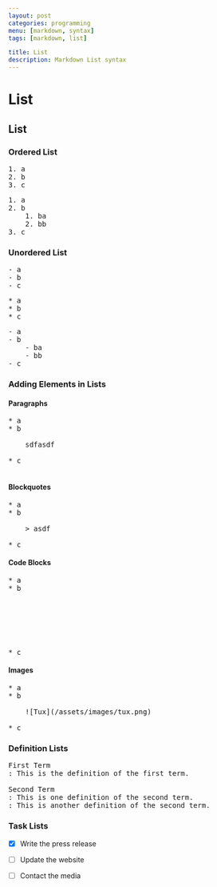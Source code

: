 ```yaml
---
layout: post
categories: programming
menu: [markdown, syntax]
tags: [markdown, list]

title: List
description: Markdown List syntax
---
```


# List

## List

### Ordered List

<pre>
1. a
2. b
3. c
</pre>

<pre>
1. a
2. b
    1. ba
    2. bb
3. c
</pre>

### Unordered List

<pre>
- a
- b
- c
</pre>

<pre>
* a
* b
* c
</pre>

<pre>
- a
- b
    - ba
    - bb
- c
</pre>

### Adding Elements in Lists

#### Paragraphs
<pre>
* a
* b

    sdfasdf
    
* c

</pre>

####  Blockquotes

<pre>
* a
* b
    
    > asdf
    
* c
</pre>

#### Code Blocks
<pre>
* a
* b

        <html>
            <head>
                <title>Test</title>
            </head>
        </html>

* c
</pre>

#### Images

<pre>
* a
* b
    
    ![Tux](/assets/images/tux.png)
    
* c
</pre>

### Definition Lists
<pre>
First Term
: This is the definition of the first term.

Second Term
: This is one definition of the second term.
: This is another definition of the second term.
</pre>

### Task Lists
- [x] Write the press release
- [ ] Update the website
- [ ] Contact the media

